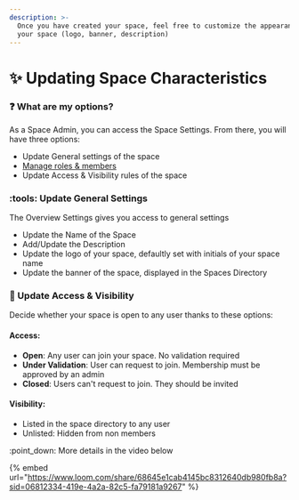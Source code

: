 ```yaml
---
description: >-
  Once you have created your space, feel free to customize the appearance of
  your space (logo, banner, description)
---
```


# ✨ Updating Space Characteristics

### :question: What are my options?

As a Space Admin, you can access the Space Settings. From there, you will have three options:

* Update General settings of the space
* [Manage roles & members](managing-space-roles.md)
* Update Access & Visibility rules of the space

### &#x20;:tools: Update General Settings

The Overview Settings gives you access to general settings

* Update the Name of the Space
* Add/Update the Description
* Update the logo of your space, defaultly set with initials of your space name
* Update the banner of the space, displayed in the Spaces Directory

### :door: Update Access & Visibility

Decide whether your space is open to any user thanks to these options:

#### **Access:**

* **Open**: Any user can join your space. No validation required
* **Under Validation**: User can request to join. Membership must be approved by an admin
* **Closed**: Users can't request to join. They should be invited

#### Visibility:

* Listed in the space directory to any user
* Unlisted: Hidden from non members

:point\_down: More details in the video below



{% embed url="https://www.loom.com/share/68645e1cab4145bc8312640db980fb8a?sid=06812334-419e-4a2a-82c5-fa79181a9267" %}
